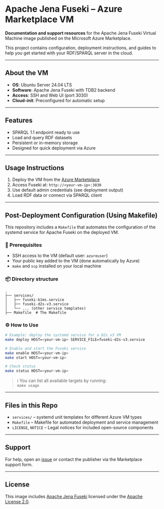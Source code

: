 # Apache Jena Fuseki – Azure Marketplace VM

**Documentation and support resources** for the Apache Jena Fuseki Virtual Machine image published on the Microsoft Azure Marketplace.

This project contains configuration, deployment instructions, and guides to help you get started with your RDF/SPARQL server in the cloud.

---

## About the VM

- **OS**: Ubuntu Server 24.04 LTS  
- **Software**: Apache Jena Fuseki with TDB2 backend  
- **Access**: SSH and Web UI (port 3030)  
- **Cloud-init**: Preconfigured for automatic setup

---

## Features

- SPARQL 1.1 endpoint ready to use  
- Load and query RDF datasets  
- Persistent or in-memory storage  
- Designed for quick deployment via Azure

---

## Usage Instructions

1. Deploy the VM from the [Azure Marketplace](https://azuremarketplace.microsoft.com/en-us/marketplace/apps/cotechnoe.apache-jena-fuseki?tab=Overview)  
2. Access Fuseki at: `http://<your-vm-ip>:3030`  
3. Use default admin credentials (see deployment output)  
4. Load RDF data or connect via SPARQL client

---

## Post-Deployment Configuration (Using Makefile)

This repository includes a `Makefile` that automates the configuration of the systemd service for Apache Fuseki on the deployed VM.

### 🔧 Prerequisites

- SSH access to the VM (default user: `azureuser`)
- Your public key added to the VM (done automatically by Azure)
- `make` and `scp` installed on your local machine

### 📦 Directory structure

```
.
├── services/
│   ├── fuseki-b1ms.service
│   ├── fuseki-d2s-v3.service
│   └── ... (other service templates)
├── Makefile  # The Makefile
```

### ⚙️ How to Use

```bash
# Example: deploy the systemd service for a D2s_v3 VM
make deploy HOST=<your-vm-ip> SERVICE_FILE=fuseki-d2s-v3.service

# Enable and start the Fuseki service
make enable HOST=<your-vm-ip>
make start HOST=<your-vm-ip>

# Check status
make status HOST=<your-vm-ip>
```

> ℹ️ You can list all available targets by running:  
> `make usage`

---

## Files in this Repo

- `services/` – systemd unit templates for different Azure VM types  
- `Makefile` – Makefile for automated deployment and service management  
- `LICENSE`, `NOTICE` – Legal notices for included open-source components

---

## Support

For help, open an [issue](../../issues) or contact the publisher via the Marketplace support form.

---

## License

This image includes [Apache Jena Fuseki](https://jena.apache.org/) licensed under the [Apache License 2.0](https://www.apache.org/licenses/LICENSE-2.0).

